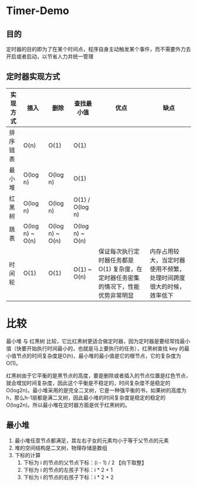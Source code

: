 # Timer-Demo

## 目的
定时器的目的即为了在某个时间点，程序自身主动触发某个事件，而不需要外力去开启或者启动，以节省人力并统一管理

## 定时器实现方式
| 实现方式 | 插入 | 删除 | 查找最小值 | 优点 | 缺点
| ---- | ---- | ---- | ---- | ---- | ---- |
| 排序链表 | O(n) | O(1) | O(1)
| 最小堆  | O(log n) | O(log n) | O(1)
| 红黑树  | O(log n) | O(log n) | O(1) / O(log n)
| 跳表  | O(log n) ~ O(n) | O(log n) ~ O(n) | O(log n) ~ O(n)
| 时间轮  | O(1) | O(1) | O(1) ~ O(n) | 保证每次执行定时器任务都是 O(1) 复杂度，在定时器任务密集的情况下，性能优势非常明显 | 内存占用较大，当定时器使用不频繁，处理时间跨度很大的时候，效率低下

# 比较
最小堆 与 红黑树 比较，它比红黑树更适合做定时器，因为定时器是要经常找最小值（快要开始执行时间最小的，也就是马上要执行的任务），红黑树查找 key 的最小值节点的时间复杂度是O(h)，最小堆的最小值是它的根节点，它的复杂度为O(1)。

红黑树由于它平衡的是黑节点的高度，要是删除或者插入的节点位置是红色节点，就会增加时间复杂度，因此这个平衡是不稳定的，时间复杂度不是稳定的O(log2n)。最小堆采用的是完全二叉树，它是一种强平衡的书，如果树的高度为h，那么h-1层都是满二叉树，因此最小堆的时间复杂度是稳定的稳定的O(log2n)。所以最小堆在定时器方面是优于红黑树的。

## 最小堆
1. 最小堆任意节点都满足，其左右子女的元素均小于等于父节点的元素
2. 堆的空间结构是二叉树，物理存储是数组
3. 下标的计算
   1. 下标为 i 的节点的父节点下标：(i - 1) / 2 【向下取整】
   2. 下标为 i 的节点的左孩子下标：i * 2 + 1
   3. 下标为 i 的节点的右孩子下标：i * 2 + 2

